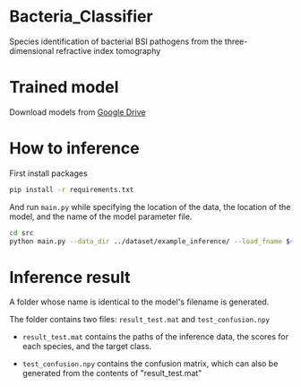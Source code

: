 # Bacteria_Classifier
Species identification of bacterial BSI pathogens from the three-dimensional refractive index tomography

# Trained model
Download models from [Google Drive](https://drive.google.com/drive/folders/1q0Cdj6WODSJ5cd0q3H7AXFGhPfeQWSRh?usp=sharing)

# How to inference
First install packages
```bash
pip install -r requirements.txt
```

And run `main.py` while specifying the location of the data, the location of the model, and the name of the model parameter file.

```bash
cd src
python main.py --data_dir ../dataset/example_inference/ --load_fname ${Download_from_GDrive}
```

# Inference result
A folder whose name is identical to the model's filename is generated.

The folder contains two files: `result_test.mat` and `test_confusion.npy`

- `result_test.mat` contains the paths of the inference data, the scores for each species, and the target class.

- `test_confusion.npy` contains the confusion matrix, which can also be generated from the contents of "result_test.mat"
